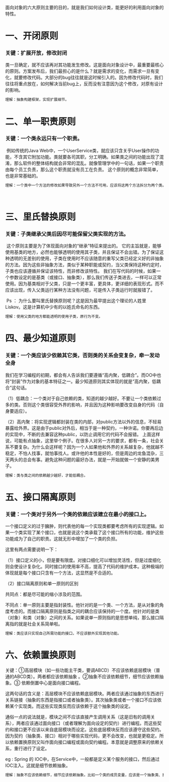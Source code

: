 面向对象的六大原则主要的目的，就是我们如何设计类，能更好的利用面向对象的特性。

# 一、开闭原则

### 	关键：扩展开放，修改封闭

类一旦确定，就不应该再对其功能发生修改。这是面向对象设计中，最重要最核心的原则。方案发布后，我们最担心的是什么？就是需求的变化，而需求一旦有变化，就要修改代码。大部分的bug往往就是这时候引入的。因为修改代码时，我们往往将重点放在，如何解决当前bug上，反而没有注意因为这个修改，对原有设计的影响。

```java
理解：抽象构建框架，实现扩展细节。
```





# 二、单一职责原则

### 	关键：一个类永远只有一个职责。

​	例如传统的Java Web中，一个UserService类，就应该只含关乎User操作的功能，不含其它附加功能。类就要各司其职，分工明确。如果类之间的功能出现了混淆，那么软件的整体结构就会非常的混乱。就像管理学中的一句话，如果一个职责由每个员工负责，那么这个职责就没有员工在负责。 这个原则的概念非常简单，也是非常基础的。

```java
理解：一个类中一个方法的修改如果导致另外一个方法不可用，应该将这两个方法拆分为两个类。
```



​	

# 三、里氏替换原则

### 	关键：子类继承父类后因尽可能保留父类实现的方法。

​	 这个原则主要是为了体现面向对象的“继承”特征来提出的。 它的主旨就是，能够使用基类的地方，必然也能够透明的使用其子类，并且保证不会出错。为了保证这种透明的无差别的使用，子类在使用时不应该随意的重写父类已经定义好的非抽象的方法。因为这些非抽象方法，类似于某种职能或契约，当父类保持这种约定时，子类也应该遵循并保证该特性，而非修改该特性。 我们在写代码的时候，如果一个参数设定的是基类（或接口、抽象类），那么我们传送子类进去，一样可以正常使用。因为基类相对于父类，只是一个更丰富，更具体，更详细的表现形式。而不应该出现，传入父类运行某种方法没有问题，可是传入子类运行时就报错了。

​	Ps ： 为什么要叫里氏替换原则呢？这是因为最早提出这个理论的人姓里Liskov。这是计算机中少有的以姓氏命名的东西。

```java
理解：使用父类的地方都能透明的使用子类，原行为不变。
```









# 四、最少知道原则

### 	关键：一个类应该少依赖其它类，否则类的关系会变复杂，牵一发动全身

​	我们在学习编程的初期，都会有人告诉我们要遵循“高内聚，低耦合”。而OO中也将“封装”作为对象的基本特征之一。最少知道原则其实体现的就是“高内聚，低耦合”这句话。

（1）低耦合：一个类对于自己依赖的类，知道的越少越好。不要让一个类依赖过多的类。否则这个类很容受外界的影响，并且因为这种影响要改变自身的代码（自身要适应）。

（2）高内聚：将实现逻辑都封装在类的内部，对public方法以外的信息，不轻易暴露给外界。这是由于public对外后，相当于是一种契约，一种许诺。你要再后边的实现中，不断的去兼容这种public，以防止调用它的代码不会报错。 上面这样说，可能有点抽象，这里举个例子。在很多人对另一方的要求，都有一条，社会关系不要复杂。为什么会这样呢？因为一个人如果他和外界的关系越复杂，他就越不稳定，不怕人找事，就怕事找人。或许他的本性是好的，但是周边的龙鱼混杂，三天两头的总会有事。避免这种问题的最好办法，就是一开始就做一个安静的美男子。  

```java
理解：类与类之间的依赖越少越好，才能低耦合。
```





# 五、接口隔离原则

### 	关键：一个类对于另外一个类的依赖应该建立在最小的接口上。

​	一个接口定义的过于臃肿，则代表他的每一个实现类都要考虑所有的实现逻辑。如果一个类实现了某个接口，也就是说这个类承载了这个接口所有的功能，维护这些功能成为了自己的职责。这就无形中增加了一个类的负担。

这里有两点需要说明一下：

（1）接口定义的小，但是要有限度。对接口细化可以增加灵活性，但是过度细化则会使设计复杂化。同时接口的使用率不高，提高了代码的维护成本。这种极端的体现就是每个接口只含有一个方法，这显然是不合适的。

（2）接口隔离原则和单一原则的区别

共同点：都是尽可能的缩小涉及的范围。

不同点：单一原则主要是指封装性。他针对的是一个类、一个方法，是从对象的角度考虑的。而接口隔离原则是指类之间的耦合应该保持的一个度。他针对的是类（对象）和类（对象）之间的关系。如果说单一原则指的是思想单纯，那么接口隔离指的就是社会关系简单啦。

```java
理解：类应该只实现自己所需功能的接口，不应该额外实现其他功能。
```







# 六、依赖置换原则

关键：①高层模块（如一些功能主干类，要调ABCD）不应该依赖底层模块（普通的ABCD类）。两者都应该依赖抽象 。②抽象不应该依赖细节，细节应该依赖抽象。③ 依赖倒置中心是面向接口编程。

​	这两句话的含义是：高层模块不应该依赖底层模块。两者应该通过抽象的东西进行关系链接（抽象的东西是指接口或者抽象类）。其次抽象类或者一个接口不应该依赖某个实现类。而这些实现类反而应该依赖于这个抽象类的设定。

通俗一点的说法就是，模块之间不应该直接产生调用关系（这是旧有的调用关系），两者应该通过面向接口（或者理解为面向设定的契约）进行编程。而这些契约和接口更不应该以来自底层模块而设定。这些底层模块反而应该遵守这些契约。因为契约（抽象类、接口）相对于哪些实现代码，更不会改变，也就是更稳定。所以依赖置换原则又叫作面向接口编程或面向契约编程。本意就是调整原来的依赖关系，重行进行了设定。  

eg : Spring 的 IOC中，在Service中，一般都是定义某个服务的接口，然后通过IOC注入。这就是细节依赖抽象。

```java
理解：抽象不应该依赖细节，细节应该依赖抽象。比如一个类的成员变量，应该是一个抽象类、接口的类型
```





